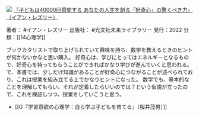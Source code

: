 ![](https://gyazo.com/48546bf90d3ea76e5bc0fb125c6378af.jpg)
[『子どもは40000回質問する あなたの人生を創る「好奇心」の驚くべき力』（イアン・レズリー）](https://amzn.to/3LQWHtG)

著者： #イアン・レズリー 
出版社： #光文社未来ライブラリー 
発行：2022
分類：[[14心理学]]

ブックカタリストで取り上げられていて興味を持ち、数学を教えるときのヒントが何かないかなと思い購入。
好奇心は、学びにとってはエネルギーとなるもので、好奇心を持ってもらうことができればかなり学びが進んでいくと思われる。
で、本書では、少しだけ知識があることが好奇心につながることが述べられており、これは授業を組み立てる上でかなりヒントになった。
数学でも、基本的なことを理解してもらい、それが定着したらいいのでは？という仮説が立ったので、これを検証しつつ、授業をしていこうと思う。

- [[G『学習意欲の心理学：自ら学ぶ子どもを育てる』（桜井茂男）]]
